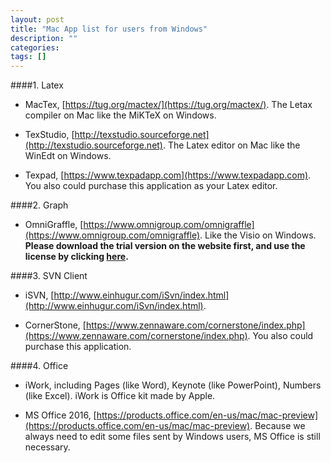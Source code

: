 ```yaml
---
layout: post
title: "Mac App list for users from Windows"
description: ""
categories: 
tags: []
---
```

####1. Latex

* MacTex, [https://tug.org/mactex/](https://tug.org/mactex/). The Letax compiler on Mac like the MiKTeX on Windows.

* TexStudio, [http://texstudio.sourceforge.net](http://texstudio.sourceforge.net). The Latex editor on Mac like the WinEdt on Windows.

* Texpad, [https://www.texpadapp.com](https://www.texpadapp.com). You also could purchase this application as your Latex editor.

####2. Graph

* OmniGraffle, [https://www.omnigroup.com/omnigraffle](https://www.omnigroup.com/omnigraffle). Like the Visio on Windows. **Please download the trial version on the website first, and use the license by clicking [here](http://techv5.com/topic/911/).** 

####3. SVN Client

* iSVN, [http://www.einhugur.com/iSvn/index.html](http://www.einhugur.com/iSvn/index.html).

* CornerStone, [https://www.zennaware.com/cornerstone/index.php](https://www.zennaware.com/cornerstone/index.php). You also could purchase this application. 

####4. Office

* iWork, including Pages (like Word), Keynote (like PowerPoint), Numbers (like Excel). iWork is Office kit made by Apple.

* MS Office 2016, [https://products.office.com/en-us/mac/mac-preview](https://products.office.com/en-us/mac/mac-preview). Because we always need to edit some files sent by Windows users, MS Office is still necessary.
